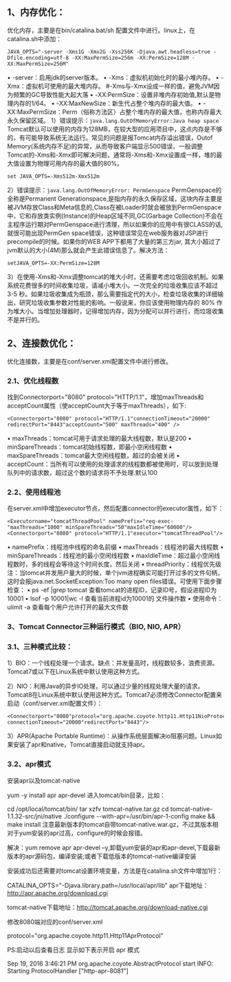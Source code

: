 ##  1、内存优化：
优化内存，主要是在bin/catalina.bat/sh 配置文件中进行。linux上，在catalina.sh中添加：
```
JAVA_OPTS="-server -Xms1G -Xmx2G -Xss256K -Djava.awt.headless=true -Dfile.encoding=utf-8 -XX:MaxPermSize=256m -XX:PermSize=128M -XX:MaxPermSize=256M"
```
• -server：启用jdk的server版本。
• -Xms：虚拟机初始化时的最小堆内存。
• -Xmx：虚拟机可使用的最大堆内存。 #-Xms与-Xmx设成一样的值，避免JVM因为频繁的GC导致性能大起大落
• -XX:PermSize：设置非堆内存初始值,默认是物理内存的1/64。
• -XX:MaxNewSize：新生代占整个堆内存的最大值。
• -XX:MaxPermSize：Perm（俗称方法区）占整个堆内存的最大值，也称内存最大永久保留区域。
1）错误提示：`java.lang.OutOfMemoryError:Java heap space`
Tomcat默认可以使用的内存为128MB，在较大型的应用项目中，这点内存是不够的，有可能导致系统无法运行。常见的问题是报Tomcat内存溢出错误，Outof Memory(系统内存不足)的异常，从而导致客户端显示500错误，一般调整Tomcat的-Xms和-Xmx即可解决问题，通常将-Xms和-Xmx设置成一样，堆的最大值设置为物理可用内存的最大值的80%。
```
set JAVA_OPTS=-Xms512m-Xmx512m
```
2）错误提示：`java.lang.OutOfMemoryError: PermGenspace`
PermGenspace的全称是Permanent Generationspace,是指内存的永久保存区域，这块内存主要是被JVM存放Class和Meta信息的,Class在被Loader时就会被放到PermGenspace中，它和存放类实例(Instance)的Heap区域不同,GC(Garbage Collection)不会在主程序运行期对PermGenspace进行清理，所以如果你的应用中有很CLASS的话,就很可能出现PermGen space错误，这种错误常见在web服务器对JSP进行precompile的时候。如果你的WEB APP下都用了大量的第三方jar, 其大小超过了jvm默认的大小(4M)那么就会产生此错误信息了。解决方法：
```
setJAVA_OPTS=-XX:PermSize=128M
```
3）在使用-Xms和-Xmx调整tomcat的堆大小时，还需要考虑垃圾回收机制。如果系统花费很多的时间收集垃圾，请减小堆大小。一次完全的垃圾收集应该不超过3-5 秒。如果垃圾收集成为瓶颈，那么需要指定代的大小，检查垃圾收集的详细输出，研究垃圾收集参数对性能的影响。一般说来，你应该使用物理内存的 80% 作为堆大小。当增加处理器时，记得增加内存，因为分配可以并行进行，而垃圾收集不是并行的。

## 2、连接数优化：
优化连接数，主要是在conf/server.xml配置文件中进行修改。
### 2.1、优化线程数
找到Connectorport="8080" protocol="HTTP/1.1"，增加maxThreads和acceptCount属性（使acceptCount大于等于maxThreads），如下:
```
<Connectorport="8080" protocol="HTTP/1.1"connectionTimeout="20000" redirectPort="8443"acceptCount="500" maxThreads="400" />
```
• maxThreads：tomcat可用于请求处理的最大线程数，默认是200
• minSpareThreads：tomcat初始线程数，即最小空闲线程数
• maxSpareThreads：tomcat最大空闲线程数，超过的会被关闭
• acceptCount：当所有可以使用的处理请求的线程数都被使用时，可以放到处理队列中的请求数，超过这个数的请求将不予处理.默认100

### 2.2、使用线程池
在server.xml中增加executor节点，然后配置connector的executor属性，如下：
```
<Executorname="tomcatThreadPool" namePrefix="req-exec-"maxThreads="1000" minSpareThreads="50"maxIdleTime="60000"/>
<Connectorport="8080" protocol="HTTP/1.1"executor="tomcatThreadPool"/>
```
• namePrefix：线程池中线程的命名前缀
• maxThreads：线程池的最大线程数
• minSpareThreads：线程池的最小空闲线程数
• maxIdleTime：超过最小空闲线程数时，多的线程会等待这个时间长度，然后关闭
• threadPriority：线程优先级
注：当tomcat并发用户量大的时候，单个jvm进程确实可能打开过多的文件句柄，这时会报java.net.SocketException:Too many open files错误。可使用下面步骤检查：
• ps -ef |grep tomcat 查看tomcat的进程ID，记录ID号，假设进程ID为10001
• lsof -p 10001|wc -l 查看当前进程id为10001的 文件操作数
• 使用命令：ulimit -a 查看每个用户允许打开的最大文件数

### 3、Tomcat Connector三种运行模式（BIO, NIO, APR）
### 3.1、三种模式比较：
1）BIO：一个线程处理一个请求。缺点：并发量高时，线程数较多，浪费资源。Tomcat7或以下在Linux系统中默认使用这种方式。

2）NIO：利用Java的异步IO处理，可以通过少量的线程处理大量的请求。Tomcat8在Linux系统中默认使用这种方式。Tomcat7必须修改Connector配置来启动（conf/server.xml配置文件）：
```
<Connectorport="8080"protocol="org.apache.coyote.http11.Http11NioProtocol" connectionTimeout="20000"redirectPort="8443"/>
```
3）APR(Apache Portable Runtime)：从操作系统层面解决io阻塞问题。Linux如果安装了apr和native，Tomcat直接启动就支持apr。

### 3.2、apr模式
安装apr以及tomcat-native

yum -y install apr apr-devel
进入tomcat/bin目录，比如：

cd /opt/local/tomcat/bin/
tar xzfv tomcat-native.tar.gz
cd tomcat-native-1.1.32-src/jni/native
./configure --with-apr=/usr/bin/apr-1-config
make && make install
注意最新版本的tomcat自带tomcat-native.war.gz，不过其版本相对于yum安装的apr过高，configure的时候会报错。

解决：yum remove apr apr-devel –y,卸载yum安装的apr和apr-devel,下载最新版本的apr源码包，编译安装;或者下载低版本的tomcat-native编译安装

安装成功后还需要对tomcat设置环境变量，方法是在catalina.sh文件中增加1行：

CATALINA_OPTS="-Djava.library.path=/usr/local/apr/lib"
apr下载地址：http://apr.apache.org/download.cgi

tomcat-native下载地址：http://tomcat.apache.org/download-native.cgi

修改8080端对应的conf/server.xml

protocol="org.apache.coyote.http11.Http11AprProtocol"

<Connector executor="tomcatThreadPool"
port="8080"
protocol="org.apache.coyote.http11.Http11AprProtocol"
connectionTimeout="20000"
enableLookups="false"
redirectPort="8443"
URIEncoding="UTF-8" />
PS:启动以后查看日志 显示如下表示开启 apr 模式

Sep 19, 2016 3:46:21 PM org.apache.coyote.AbstractProtocol start
INFO: Starting ProtocolHandler ["http-apr-8081"]

